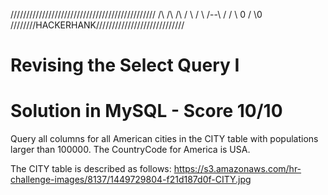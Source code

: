 //////////////////////////////////////////////
   /\    /\        /\ 
  /  \  /  \      /--\ 
 /    \/    \ 0  /    \0 
////////HACKERHANK////////////////////////////

# Revising the Select Query I

# Solution in MySQL - Score 10/10

Query all columns for all American cities in the CITY table with populations larger than 100000. The CountryCode for America is USA.

The CITY table is described as follows:
https://s3.amazonaws.com/hr-challenge-images/8137/1449729804-f21d187d0f-CITY.jpg
